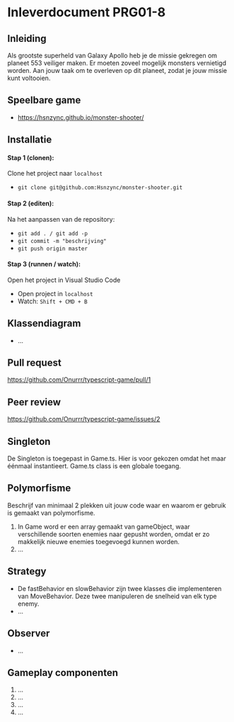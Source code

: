 # Inleverdocument PRG01-8

## Inleiding
Als grootste superheld van Galaxy Apollo heb je de missie gekregen om planeet 553 veiliger maken. Er moeten zoveel mogelijk monsters vernietigd worden. Aan jouw taak om te overleven op dit planeet, zodat je jouw missie kunt voltooien.

## Speelbare game
- https://hsnzync.github.io/monster-shooter/

## Installatie

#### Stap 1 (clonen):
Clone het project naar `localhost`
- `git clone git@github.com:Hsnzync/monster-shooter.git`

#### Stap 2 (editen):
Na het aanpassen van de repository:
- `git add . / git add -p`
- `git commit -m "beschrijving"`
- `git push origin master`

#### Stap 3 (runnen / watch):
Open het project in Visual Studio Code
- Open project in `localhost`
- Watch: `Shift + CMD + B`

## Klassendiagram
- ...

## Pull request
https://github.com/Onurrr/typescript-game/pull/1

## Peer review
https://github.com/Onurrr/typescript-game/issues/2

## Singleton
De Singleton is toegepast in Game.ts. Hier is voor gekozen omdat het maar éénmaal instantieert. Game.ts class is een globale toegang.

## Polymorfisme
Beschrijf van minimaal 2 plekken uit jouw code waar en waarom er gebruik is gemaakt van polymorfisme.
1. In Game word er een array gemaakt van gameObject, waar verschillende soorten enemies naar gepusht worden, omdat er zo makkelijk nieuwe enemies toegevoegd kunnen worden.
2. ...

## Strategy
- De fastBehavior en slowBehavior zijn twee klasses die implementeren van MoveBehavior. Deze twee manipuleren de snelheid van elk type enemy.
- ...

## Observer
- ...

## Gameplay componenten
1. ...
2. ...
3. ...
4. ...
